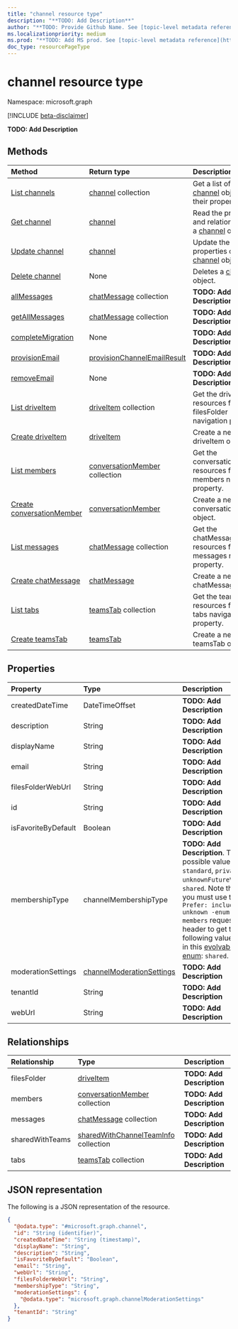 ```yaml
---
title: "channel resource type"
description: "**TODO: Add Description**"
author: "**TODO: Provide Github Name. See [topic-level metadata reference](https://msgo.azurewebsites.net/add/document/guidelines/metadata.html#topic-level-metadata)**"
ms.localizationpriority: medium
ms.prod: "**TODO: Add MS prod. See [topic-level metadata reference](https://msgo.azurewebsites.net/add/document/guidelines/metadata.html#topic-level-metadata)**"
doc_type: resourcePageType
---
```


# channel resource type

Namespace: microsoft.graph

[!INCLUDE [beta-disclaimer](../../includes/beta-disclaimer.md)]

**TODO: Add Description**

## Methods
|Method|Return type|Description|
|:---|:---|:---|
|[List channels](../api/channel-list.md)|[channel](../resources/channel.md) collection|Get a list of the [channel](../resources/channel.md) objects and their properties.|
|[Get channel](../api/channel-get.md)|[channel](../resources/channel.md)|Read the properties and relationships of a [channel](../resources/channel.md) object.|
|[Update channel](../api/channel-update.md)|[channel](../resources/channel.md)|Update the properties of a [channel](../resources/channel.md) object.|
|[Delete channel](../api/channel-delete.md)|None|Deletes a [channel](../resources/channel.md) object.|
|[allMessages](../api/channel-allmessages.md)|[chatMessage](../resources/chatmessage.md) collection|**TODO: Add Description**|
|[getAllMessages](../api/channel-getallmessages.md)|[chatMessage](../resources/chatmessage.md) collection|**TODO: Add Description**|
|[completeMigration](../api/channel-completemigration.md)|None|**TODO: Add Description**|
|[provisionEmail](../api/channel-provisionemail.md)|[provisionChannelEmailResult](../resources/provisionchannelemailresult.md)|**TODO: Add Description**|
|[removeEmail](../api/channel-removeemail.md)|None|**TODO: Add Description**|
|[List driveItem](../api/channel-list-filesfolder.md)|[driveItem](../resources/driveitem.md) collection|Get the driveItem resources from the filesFolder navigation property.|
|[Create driveItem](../api/channel-post-filesfolder.md)|[driveItem](../resources/driveitem.md)|Create a new driveItem object.|
|[List members](../api/channel-list-members.md)|[conversationMember](../resources/conversationmember.md) collection|Get the conversationMember resources from the members navigation property.|
|[Create conversationMember](../api/channel-post-members.md)|[conversationMember](../resources/conversationmember.md)|Create a new conversationMember object.|
|[List messages](../api/channel-list-messages.md)|[chatMessage](../resources/chatmessage.md) collection|Get the chatMessage resources from the messages navigation property.|
|[Create chatMessage](../api/channel-post-messages.md)|[chatMessage](../resources/chatmessage.md)|Create a new chatMessage object.|
|[List tabs](../api/channel-list-tabs.md)|[teamsTab](../resources/teamstab.md) collection|Get the teamsTab resources from the tabs navigation property.|
|[Create teamsTab](../api/channel-post-tabs.md)|[teamsTab](../resources/teamstab.md)|Create a new teamsTab object.|

## Properties
|Property|Type|Description|
|:---|:---|:---|
|createdDateTime|DateTimeOffset|**TODO: Add Description**|
|description|String|**TODO: Add Description**|
|displayName|String|**TODO: Add Description**|
|email|String|**TODO: Add Description**|
|filesFolderWebUrl|String|**TODO: Add Description**|
|id|String|**TODO: Add Description**|
|isFavoriteByDefault|Boolean|**TODO: Add Description**|
|membershipType|channelMembershipType|**TODO: Add Description**. The possible values are: `standard`, `private`, `unknownFutureValue`, `shared`. Note that you must use the `Prefer: include - unknown -enum-members` request header to get the following value(s) in this [evolvable enum](/graph/best-practices-concept#handling-future-members-in-evolvable-enumerations): `shared`.|
|moderationSettings|[channelModerationSettings](../resources/channelmoderationsettings.md)|**TODO: Add Description**|
|tenantId|String|**TODO: Add Description**|
|webUrl|String|**TODO: Add Description**|

## Relationships
|Relationship|Type|Description|
|:---|:---|:---|
|filesFolder|[driveItem](../resources/driveitem.md)|**TODO: Add Description**|
|members|[conversationMember](../resources/conversationmember.md) collection|**TODO: Add Description**|
|messages|[chatMessage](../resources/chatmessage.md) collection|**TODO: Add Description**|
|sharedWithTeams|[sharedWithChannelTeamInfo](../resources/sharedwithchannelteaminfo.md) collection|**TODO: Add Description**|
|tabs|[teamsTab](../resources/teamstab.md) collection|**TODO: Add Description**|

## JSON representation
The following is a JSON representation of the resource.
<!-- {
  "blockType": "resource",
  "keyProperty": "id",
  "@odata.type": "microsoft.graph.channel",
  "openType": false
}
-->
``` json
{
  "@odata.type": "#microsoft.graph.channel",
  "id": "String (identifier)",
  "createdDateTime": "String (timestamp)",
  "displayName": "String",
  "description": "String",
  "isFavoriteByDefault": "Boolean",
  "email": "String",
  "webUrl": "String",
  "filesFolderWebUrl": "String",
  "membershipType": "String",
  "moderationSettings": {
    "@odata.type": "microsoft.graph.channelModerationSettings"
  },
  "tenantId": "String"
}
```

